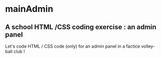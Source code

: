 # mainAdmin

## A school HTML /CSS coding exercise : an **admin panel**

Let's code HTML / CSS code (only) for an admin panel in a factice volley-ball club !
